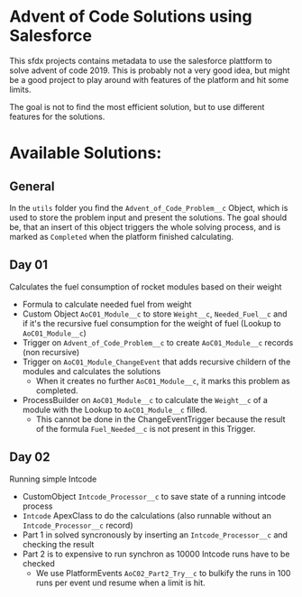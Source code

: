 # Advent of Code Solutions using Salesforce

This sfdx projects contains metadata to use the salesforce plattform to solve advent of code 2019.
This is probably not a very good idea, but might be a good project to play around with features of the platform and hit 
some limits.

The goal is not to find the most efficient solution, but to use different features for the solutions. 

# Available Solutions:
## General
In the `utils` folder you find the `Advent_of_Code_Problem__c` Object, which is used to store the problem input
and present the solutions. The goal should be, that an insert of this object triggers the whole solving process, 
and is marked as `Completed` when the platform finished calculating.

## Day 01
Calculates the fuel consumption of rocket modules based on their weight
* Formula to calculate needed fuel from weight
* Custom Object `AoC01_Module__c` to store `Weight__c`, `Needed_Fuel__c` and if it's the recursive fuel consumption for
the weight of fuel (Lookup to `AoC01_Module__c`) 
* Trigger on `Advent_of_Code_Problem__c` to create `AoC01_Module__c` records (non recursive)
* Trigger on `AoC01_Module_ChangeEvent` that adds recursive childern of the modules and calculates the solutions
    * When it creates no further `AoC01_Module__c`, it marks this problem as completed.
* ProcessBuilder on `AoC01_Module__c` to calculate the `Weight__c` of a module with the Lookup to `AoC01_Module__c` filled.
    * This cannot be done in the ChangeEventTrigger because the result of the formula `Fuel_Needed__c` is not present in this Trigger.
    
## Day 02
Running simple Intcode
* CustomObject `Intcode_Processor__c` to save state of a running intcode process
* `Intcode` ApexClass to do the calculations (also runnable without an `Intcode_Processor__c` record)
* Part 1 in solved syncronously by inserting an `Intcode_Processor__c` and checking the result
* Part 2 is to expensive to run synchron as 10000 Intcode runs have to be checked
  * We use PlatformEvents `AoC02_Part2_Try__c` to bulkify the runs in 100 runs per event und resume when a limit is hit. 